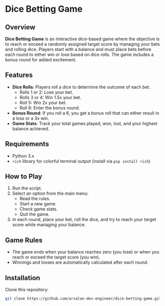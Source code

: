 # Dice Betting Game

## Overview
**Dice Betting Game** is an interactive dice-based game where the objective is to reach or exceed a randomly assigned target score by managing your bets and rolling dice. Players start with a balance and must place bets before each round to either win or lose based on dice rolls. The game includes a bonus round for added excitement.

## Features
- **Dice Rolls**: Players roll a dice to determine the outcome of each bet.
  - Rolls 1 or 2: Lose your bet.
  - Rolls 3 or 4: Win 1.5x your bet.
  - Roll 5: Win 2x your bet.
  - Roll 6: Enter the bonus round.
- **Bonus Round**: If you roll a 6, you get a bonus roll that can either result in a loss or a 3x win.
- **Game Stats**: Track your total games played, won, lost, and your highest balance achieved.

## Requirements
- Python 3.x
- `rich` library for colorful terminal output (install via `pip install rich`)

## How to Play
1. Run the script.
2. Select an option from the main menu:
   - Read the rules.
   - Start a new game.
   - Check game stats.
   - Quit the game.
3. In each round, place your bet, roll the dice, and try to reach your target score while managing your balance.

## Game Rules
- The game ends when your balance reaches zero (you lose) or when you reach or exceed the target score (you win).
- Winnings and losses are automatically calculated after each round.

## Installation
Clone this repository:
```bash
git clone https://github.com/arsalan-dev-engineer/dice-betting-game.git

